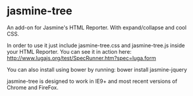 # jasmine-tree
An add-on for Jasmine's HTML Reporter. With expand/collapse and cool CSS.

In order to use it just include jasmine-tree.css and jasmine-tree.js inside your HTML Reporter.
You can see it in action here:
http://www.lugajs.org/test/SpecRunner.htm?spec=luga.form

You can also install using bower by running:
bower install jasmine-jquery

jasmine-tree is designed to work in IE9+ and most recent versions of Chrome and FireFox. 
